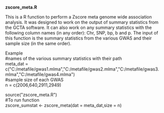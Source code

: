 **zscore_meta.R**

This is a R function to perform a Zscore meta genome wide association analysis. It was designed to work on the output of summary statistics from the GCTA software. It can also work on any summary statistics with the following column 
names (in any order): Chr, SNP, bp, b and p. The input of this function is the summary statistics from the various GWAS and their sample size (in the same order).

Example  
#names of the various summary statistics with their path  
meta_dat = c("C:/metafile/gwas1.mlma","C:/metafile/gwas2.mlma","C:/metafile/gwas3.mlma","C:/metafile/gwas4.mlma")  
#sample size of each GWAS  
n = c(2006,640,2911,2949)  

source("zscore_meta.R")  
#To run function  
zscore_sumstat <- zscore_meta(dat = meta_dat,size = n)
